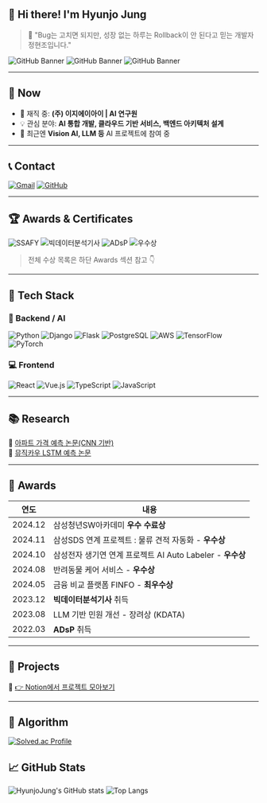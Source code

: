 ## 👋 Hi there! I'm Hyunjo Jung

> 🐞 "Bug는 고치면 되지만, 성장 없는 하루는 Rollback이 안 된다고 믿는 개발자 정현조입니다."

![GitHub Banner](https://img.shields.io/badge/Backend%20Developer-Python%20%7C%20AI-blueviolet?style=for-the-badge&logo=python&logoColor=white)
![GitHub Banner](https://img.shields.io/badge/Now@이지에이아이(Researcher)-informational?style=for-the-badge&logo=scikitlearn&logoColor=white)
![GitHub Banner](https://img.shields.io/badge/SSAFY_11기-수료-0f7cc0?style=for-the-badge&logo=samsung&logoColor=white)

---

## 💼 Now

- 🏢 재직 중: **(주) 이지에이아이 | AI 연구원**
- 💡 관심 분야: **AI 통합 개발, 클라우드 기반 서비스, 백엔드 아키텍처 설계**
- 🧠 최근엔 **Vision AI, LLM 등** AI 프로젝트에 참여 중

---

## 📞 Contact

[![Gmail](https://img.shields.io/badge/Gmail-j96263732@gmail.com-red?style=flat-square&logo=gmail)](mailto:j96263732@gmail.com)
[![GitHub](https://img.shields.io/badge/GitHub-HyunjoJung-181717?style=flat-square&logo=github)](https://github.com/HyunjoJung)

---

## 🏆 Awards & Certificates

![SSAFY](https://img.shields.io/badge/SSAFY-우수수료-blue?style=flat-square&logo=samsung)
![빅데이터분석기사](https://img.shields.io/badge/빅데이터분석기사-2023-green?style=flat-square)
![ADsP](https://img.shields.io/badge/ADsP-2022-brightgreen?style=flat-square)
![우수상](https://img.shields.io/badge/FINFO-최우수상-yellow?style=flat-square)

> 전체 수상 목록은 하단 Awards 섹션 참고 👇

---

## 🧠 Tech Stack

### 📌 Backend / AI

![Python](https://img.shields.io/badge/Python-3776AB?style=for-the-badge&logo=python&logoColor=white)
![Django](https://img.shields.io/badge/Django-092E20?style=for-the-badge&logo=django&logoColor=white)
![Flask](https://img.shields.io/badge/Flask-000000?style=for-the-badge&logo=flask&logoColor=white)
![PostgreSQL](https://img.shields.io/badge/PostgreSQL-336791?style=for-the-badge&logo=postgresql&logoColor=white)
![AWS](https://img.shields.io/badge/AWS-232F3E?style=for-the-badge&logo=amazonaws&logoColor=white)
![TensorFlow](https://img.shields.io/badge/TensorFlow-FF6F00?style=for-the-badge&logo=tensorflow&logoColor=white)
![PyTorch](https://img.shields.io/badge/PyTorch-EE4C2C?style=for-the-badge&logo=pytorch&logoColor=white)

### 💻 Frontend

![React](https://img.shields.io/badge/React-61DAFB?style=for-the-badge&logo=react&logoColor=black)
![Vue.js](https://img.shields.io/badge/Vue.js-4FC08D?style=for-the-badge&logo=vue.js&logoColor=white)
![TypeScript](https://img.shields.io/badge/TypeScript-3178C6?style=for-the-badge&logo=typescript&logoColor=white)
![JavaScript](https://img.shields.io/badge/JavaScript-F7DF1E?style=for-the-badge&logo=javascript&logoColor=black)

---

## 📚 Research

📄 [아파트 가격 예측 논문(CNN 기반)](https://www.dbpia.co.kr/journal/articleDetail?nodeId=NODE11784072)  
📄 [뮤직카우 LSTM 예측 논문](https://www.dbpia.co.kr/journal/articleDetail?nodeId=NODE11189989)

---

## 🏅 Awards

| 연도 | 내용 |
|------|------|
| 2024.12 | 삼성청년SW아카데미 **우수 수료상** |
| 2024.11 | 삼성SDS 연계 프로젝트 : 물류 견적 자동화 - **우수상** |
| 2024.10 | 삼성전자 생기연 연계 프로젝트 AI Auto Labeler - **우수상** |
| 2024.08 | 반려동물 케어 서비스 - **우수상** |
| 2024.05 | 금융 비교 플랫폼 FINFO - **최우수상** |
| 2023.12 | **빅데이터분석기사** 취득 |
| 2023.08 | LLM 기반 민원 개선 - 장려상 (KDATA) |
| 2022.03 | **ADsP** 취득 |

---

## 🔗 Projects

📌 [👉 Notion에서 프로젝트 모아보기](https://www.notion.so/149d156ae6ee8081b1c2ed1c411a91e6?pvs=21)

---

## 🧠 Algorithm

[![Solved.ac Profile](http://mazassumnida.wtf/api/generate_badge?boj=mrjung0987)](https://solved.ac/profile/mrjung0987)

## 📈 GitHub Stats

![HyunjoJung's GitHub stats](https://github-readme-stats.vercel.app/api?username=HyunjoJung&show_icons=true&theme=tokyonight)
![Top Langs](https://github-readme-stats.vercel.app/api/top-langs/?username=HyunjoJung&layout=compact&theme=tokyonight)
